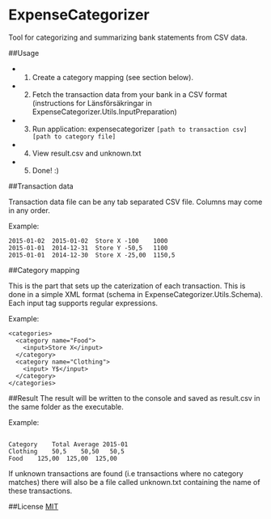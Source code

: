 ExpenseCategorizer
==================

Tool for categorizing and summarizing bank statements from CSV data.

##Usage
* 1. Create a category mapping (see section below).
* 2. Fetch the transaction data from your bank in a CSV format (instructions for Länsförsäkringar in ExpenseCategorizer.Utils.InputPreparation)
* 3. Run application: expensecategorizer `[path to transaction csv] [path to category file]`
* 4. View result.csv and unknown.txt
* 5. Done! :) 

##Transaction data

Transaction data file can be any tab separated CSV file. Columns may come in any order.

Example:
```
2015-01-02	2015-01-02	Store X	-100	1000
2015-01-01	2014-12-31	Store Y	-50,5	1100	
2015-01-01	2014-12-30	Store X	-25,00	1150,5
```

##Category mapping

This is the part that sets up the caterization of each transaction. This is done in a simple XML format (schema in ExpenseCategorizer.Utils.Schema).
Each input tag supports regular expressions.

Example:
```
<categories>
  <category name="Food">
    <input>Store X</input>
  </category>
  <category name="Clothing">
    <input> Y$</input>
  </category>
</categories>

```

##Result
The result will be written to the console and saved as result.csv in the same folder as the executable.

Example:
```

Category	Total Average 2015-01
Clothing	50,5	50,50	50,5
Food	125,00	125,00	125,00

```

If unknown transactions are found (i.e transactions where no category matches) there will also be a file called unknown.txt 
containing the name of these transactions.

##License
[MIT](https://github.com/smatsson/ExpenseCategorizer/blob/master/LICENSE)
